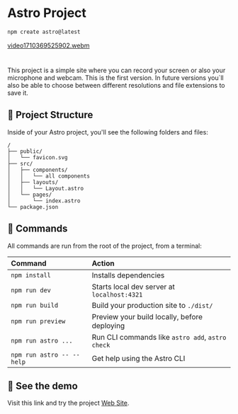 # Astro Project

```sh
npm create astro@latest
```

[video1710369525902.webm](https://github.com/pgcodedeveloper/pgRecordScreen/assets/103851582/9b9a385f-b215-4a17-9cd1-f103f7f4167c)
#
This project is a simple site where you can record your screen or also your microphone and webcam. This is the first version. In future versions you`ll also be able to choose between different resolutions and file extensions to save it.

## 🚀 Project Structure

Inside of your Astro project, you'll see the following folders and files:

```text
/
├── public/
│   └── favicon.svg
├── src/
│   ├── components/
│   │   └── all components
│   ├── layouts/
│   │   └── Layout.astro
│   └── pages/
│       └── index.astro
└── package.json
```

## 🧞 Commands

All commands are run from the root of the project, from a terminal:

| Command                   | Action                                           |
| :------------------------ | :----------------------------------------------- |
| `npm install`             | Installs dependencies                            |
| `npm run dev`             | Starts local dev server at `localhost:4321`      |
| `npm run build`           | Build your production site to `./dist/`          |
| `npm run preview`         | Preview your build locally, before deploying     |
| `npm run astro ...`       | Run CLI commands like `astro add`, `astro check` |
| `npm run astro -- --help` | Get help using the Astro CLI                     |

## 👀 See the demo

Visit this link and try the project [Web Site](https://pgrecord.vercel.app/).
